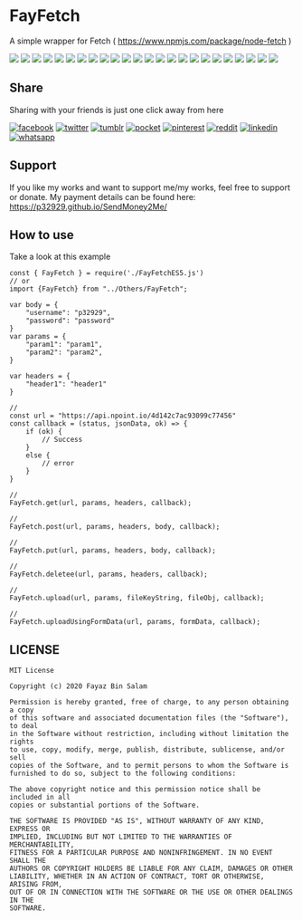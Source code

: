 # FayFetch

A simple wrapper for Fetch ( https://www.npmjs.com/package/node-fetch )

[![](https://badgen.net/github/release/p32929/FayFetch)]() [![](https://badgen.net/github/release/p32929/FayFetch/stable)]() [![](https://badgen.net/github/tag/p32929/FayFetch)]() [![](https://badgen.net/github/watchers/p32929/FayFetch)]() [![](https://badgen.net/github/checks/p32929/FayFetch)]() [![](https://badgen.net/github/status/p32929/FayFetch)]() [![](https://badgen.net/github/stars/p32929/FayFetch)]() [![](https://badgen.net/github/forks/p32929/FayFetch)]() [![](https://badgen.net/github/issues/p32929/FayFetch)]() [![](https://badgen.net/github/open-issues/p32929/FayFetch)]() [![](https://badgen.net/github/closed-issues/p32929/FayFetch)]() [![](https://badgen.net/github/label-issues/p32929/FayFetch/help-wanted/open)]() [![](https://badgen.net/github/prs/p32929/FayFetch)]() [![](https://badgen.net/github/open-prs/p32929/FayFetch)]() [![](https://badgen.net/github/closed-prs/p32929/FayFetch)]() [![](https://badgen.net/github/merged-prs/p32929/FayFetch)]() [![](https://badgen.net/github/commits/p32929/FayFetch)]() [![](https://badgen.net/github/last-commit/p32929/FayFetch)]() [![](https://badgen.net/github/branches/p32929/FayFetch)]() [![](https://badgen.net/github/releases/p32929/FayFetch)]() [![](https://badgen.net/github/tags/p32929/FayFetch)]() [![](https://badgen.net/github/license/p32929/FayFetch)]() [![](https://badgen.net/github/contributors/p32929/FayFetch)]() [![](https://badgen.net/github/dependents-pkg/p32929/FayFetch)]()

## Share

Sharing with your friends is just one click away from here

[![facebook](https://image.flaticon.com/icons/png/32/124/124010.png)](https://www.facebook.com/sharer/sharer.php?u=https://github.com/p32929/FayFetch)
[![twitter](https://image.flaticon.com/icons/png/32/124/124021.png)](https://twitter.com/intent/tweet?source=https://github.com/p32929/FayFetch)
[![tumblr](https://image.flaticon.com/icons/png/32/124/124012.png)](https://www.tumblr.com/share?v=3&u=https://github.com/p32929/FayFetch)
[![pocket](https://image.flaticon.com/icons/png/32/732/732238.png)](https://getpocket.com/save?url=https://github.com/p32929/FayFetch)
[![pinterest](https://image.flaticon.com/icons/png/32/124/124039.png)](https://pinterest.com/pin/create/button/?url=https://github.com/p32929/FayFetch)
[![reddit](https://image.flaticon.com/icons/png/32/2111/2111589.png)](https://www.reddit.com/submit?url=https://github.com/p32929/FayFetch)
[![linkedin](https://image.flaticon.com/icons/png/32/1409/1409945.png)](https://www.linkedin.com/shareArticle?mini=true&url=https://github.com/p32929/FayFetch)
[![whatsapp](https://image.flaticon.com/icons/png/32/733/733585.png)](https://api.whatsapp.com/send?text=https://github.com/p32929/FayFetch)

## Support

If you like my works and want to support me/my works, feel free to support or donate. My payment details can be found here: https://p32929.github.io/SendMoney2Me/

## How to use

Take a look at this example

```
const { FayFetch } = require('./FayFetchES5.js')
// or
import {FayFetch} from "../Others/FayFetch";

var body = {
    "username": "p32929",
    "password": "password"
}
var params = {
    "param1": "param1",
    "param2": "param2",
}

var headers = {
    "header1": "header1"
}

//
const url = "https://api.npoint.io/4d142c7ac93099c77456"
const callback = (status, jsonData, ok) => {
    if (ok) {
        // Success
    }
    else {
        // error
    }
}

//
FayFetch.get(url, params, headers, callback);

//
FayFetch.post(url, params, headers, body, callback);

//
FayFetch.put(url, params, headers, body, callback);

//
FayFetch.deletee(url, params, headers, callback);

//
FayFetch.upload(url, params, fileKeyString, fileObj, callback);

//
FayFetch.uploadUsingFormData(url, params, formData, callback);

```

## LICENSE

```
MIT License

Copyright (c) 2020 Fayaz Bin Salam

Permission is hereby granted, free of charge, to any person obtaining a copy
of this software and associated documentation files (the "Software"), to deal
in the Software without restriction, including without limitation the rights
to use, copy, modify, merge, publish, distribute, sublicense, and/or sell
copies of the Software, and to permit persons to whom the Software is
furnished to do so, subject to the following conditions:

The above copyright notice and this permission notice shall be included in all
copies or substantial portions of the Software.

THE SOFTWARE IS PROVIDED "AS IS", WITHOUT WARRANTY OF ANY KIND, EXPRESS OR
IMPLIED, INCLUDING BUT NOT LIMITED TO THE WARRANTIES OF MERCHANTABILITY,
FITNESS FOR A PARTICULAR PURPOSE AND NONINFRINGEMENT. IN NO EVENT SHALL THE
AUTHORS OR COPYRIGHT HOLDERS BE LIABLE FOR ANY CLAIM, DAMAGES OR OTHER
LIABILITY, WHETHER IN AN ACTION OF CONTRACT, TORT OR OTHERWISE, ARISING FROM,
OUT OF OR IN CONNECTION WITH THE SOFTWARE OR THE USE OR OTHER DEALINGS IN THE
SOFTWARE.

```
